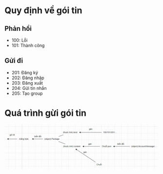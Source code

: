 # Quy định về gói tin
## Phản hồi
- 100: Lỗi
- 101: Thành công
## Gửi đi
- 201: Đăng ký
- 202: Đăng nhập
- 203: Đăng xuất
- 204: Gửi tin nhắn
- 205: Tạo group
# Quá trình gừi gói tin
![Alt-text](quytrinhguigoitin.png "Quy trình gửi gói tin")
                        
        

